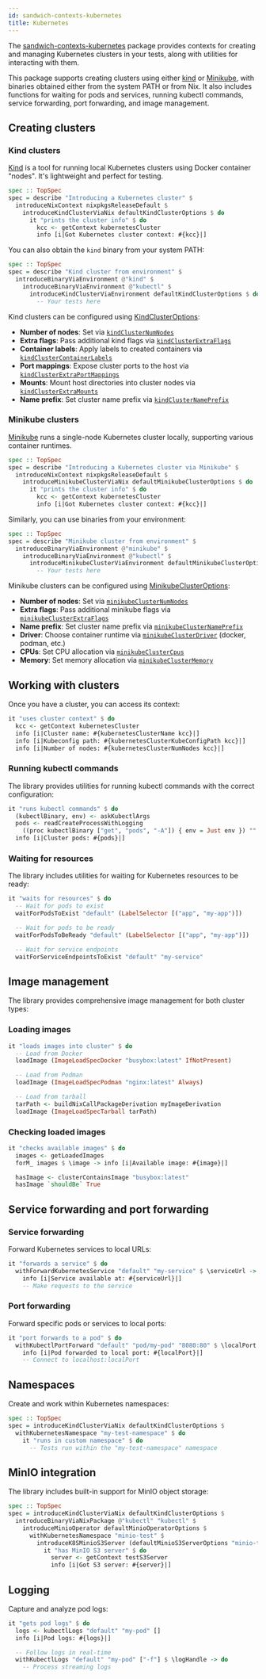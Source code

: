 ```yaml
---
id: sandwich-contexts-kubernetes
title: Kubernetes
---
```


The [sandwich-contexts-kubernetes](https://hackage.haskell.org/package/sandwich-contexts-kubernetes) package provides contexts for creating and managing Kubernetes clusters in your tests, along with utilities for interacting with them.

This package supports creating clusters using either [kind](https://kind.sigs.k8s.io/) or [Minikube](https://minikube.sigs.k8s.io), with binaries obtained either from the system PATH or from Nix. It also includes functions for waiting for pods and services, running kubectl commands, service forwarding, port forwarding, and image management.

## Creating clusters

### Kind clusters

[Kind](https://kind.sigs.k8s.io/) is a tool for running local Kubernetes clusters using Docker container "nodes". It's lightweight and perfect for testing.

```haskell title="https://github.com/codedownio/sandwich/blob/master/demos/demo-kubernetes-kind/app/Main.hs"
spec :: TopSpec
spec = describe "Introducing a Kubernetes cluster" $
  introduceNixContext nixpkgsReleaseDefault $
    introduceKindClusterViaNix defaultKindClusterOptions $ do
      it "prints the cluster info" $ do
        kcc <- getContext kubernetesCluster
        info [i|Got Kubernetes cluster context: #{kcc}|]
```

You can also obtain the `kind` binary from your system PATH:

```haskell
spec :: TopSpec
spec = describe "Kind cluster from environment" $
  introduceBinaryViaEnvironment @"kind" $
    introduceBinaryViaEnvironment @"kubectl" $
      introduceKindClusterViaEnvironment defaultKindClusterOptions $ do
        -- Your tests here
```

Kind clusters can be configured using [KindClusterOptions](https://hackage.haskell.org/package/sandwich-contexts-kubernetes/docs/Test-Sandwich-Contexts-Kubernetes-KindCluster.html#t:KindClusterOptions):

- **Number of nodes**: Set via [`kindClusterNumNodes`](https://hackage.haskell.org/package/sandwich-contexts-kubernetes/docs/Test-Sandwich-Contexts-Kubernetes-KindCluster.html#v:kindClusterNumNodes)
- **Extra flags**: Pass additional kind flags via [`kindClusterExtraFlags`](https://hackage.haskell.org/package/sandwich-contexts-kubernetes/docs/Test-Sandwich-Contexts-Kubernetes-KindCluster.html#v:kindClusterExtraFlags)
- **Container labels**: Apply labels to created containers via [`kindClusterContainerLabels`](https://hackage.haskell.org/package/sandwich-contexts-kubernetes/docs/Test-Sandwich-Contexts-Kubernetes-KindCluster.html#v:kindClusterContainerLabels)
- **Port mappings**: Expose cluster ports to the host via [`kindClusterExtraPortMappings`](https://hackage.haskell.org/package/sandwich-contexts-kubernetes/docs/Test-Sandwich-Contexts-Kubernetes-KindCluster.html#v:kindClusterExtraPortMappings)
- **Mounts**: Mount host directories into cluster nodes via [`kindClusterExtraMounts`](https://hackage.haskell.org/package/sandwich-contexts-kubernetes/docs/Test-Sandwich-Contexts-Kubernetes-KindCluster.html#v:kindClusterExtraMounts)
- **Name prefix**: Set cluster name prefix via [`kindClusterNamePrefix`](https://hackage.haskell.org/package/sandwich-contexts-kubernetes/docs/Test-Sandwich-Contexts-Kubernetes-KindCluster.html#v:kindClusterNamePrefix)

### Minikube clusters

[Minikube](https://minikube.sigs.k8s.io) runs a single-node Kubernetes cluster locally, supporting various container runtimes.

```haskell title="https://github.com/codedownio/sandwich/blob/master/demos/demo-kubernetes-minikube/app/Main.hs"
spec :: TopSpec
spec = describe "Introducing a Kubernetes cluster via Minikube" $
  introduceNixContext nixpkgsReleaseDefault $
    introduceMinikubeClusterViaNix defaultMinikubeClusterOptions $ do
      it "prints the cluster info" $ do
        kcc <- getContext kubernetesCluster
        info [i|Got Kubernetes cluster context: #{kcc}|]
```

Similarly, you can use binaries from your environment:

```haskell
spec :: TopSpec
spec = describe "Minikube cluster from environment" $
  introduceBinaryViaEnvironment @"minikube" $
    introduceBinaryViaEnvironment @"kubectl" $
      introduceMinikubeClusterViaEnvironment defaultMinikubeClusterOptions $ do
        -- Your tests here
```

Minikube clusters can be configured using [MinikubeClusterOptions](https://hackage.haskell.org/package/sandwich-contexts-kubernetes/docs/Test-Sandwich-Contexts-Kubernetes-MinikubeCluster.html#t:MinikubeClusterOptions):

- **Number of nodes**: Set via [`minikubeClusterNumNodes`](https://hackage.haskell.org/package/sandwich-contexts-kubernetes/docs/Test-Sandwich-Contexts-Kubernetes-MinikubeCluster.html#v:minikubeClusterNumNodes)
- **Extra flags**: Pass additional minikube flags via [`minikubeClusterExtraFlags`](https://hackage.haskell.org/package/sandwich-contexts-kubernetes/docs/Test-Sandwich-Contexts-Kubernetes-MinikubeCluster.html#v:minikubeClusterExtraFlags)
- **Name prefix**: Set cluster name prefix via [`minikubeClusterNamePrefix`](https://hackage.haskell.org/package/sandwich-contexts-kubernetes/docs/Test-Sandwich-Contexts-Kubernetes-MinikubeCluster.html#v:minikubeClusterNamePrefix)
- **Driver**: Choose container runtime via [`minikubeClusterDriver`](https://hackage.haskell.org/package/sandwich-contexts-kubernetes/docs/Test-Sandwich-Contexts-Kubernetes-MinikubeCluster.html#v:minikubeClusterDriver) (docker, podman, etc.)
- **CPUs**: Set CPU allocation via [`minikubeClusterCpus`](https://hackage.haskell.org/package/sandwich-contexts-kubernetes/docs/Test-Sandwich-Contexts-Kubernetes-MinikubeCluster.html#v:minikubeClusterCpus)
- **Memory**: Set memory allocation via [`minikubeClusterMemory`](https://hackage.haskell.org/package/sandwich-contexts-kubernetes/docs/Test-Sandwich-Contexts-Kubernetes-MinikubeCluster.html#v:minikubeClusterMemory)

## Working with clusters

Once you have a cluster, you can access its context:

```haskell
it "uses cluster context" $ do
  kcc <- getContext kubernetesCluster
  info [i|Cluster name: #{kubernetesClusterName kcc}|]
  info [i|Kubeconfig path: #{kubernetesClusterKubeConfigPath kcc}|]
  info [i|Number of nodes: #{kubernetesClusterNumNodes kcc}|]
```

### Running kubectl commands

The library provides utilities for running kubectl commands with the correct configuration:

```haskell
it "runs kubectl commands" $ do
  (kubectlBinary, env) <- askKubectlArgs
  pods <- readCreateProcessWithLogging
    ((proc kubectlBinary ["get", "pods", "-A"]) { env = Just env }) ""
  info [i|Cluster pods: #{pods}|]
```

### Waiting for resources

The library includes utilities for waiting for Kubernetes resources to be ready:

```haskell
it "waits for resources" $ do
  -- Wait for pods to exist
  waitForPodsToExist "default" (LabelSelector [("app", "my-app")])

  -- Wait for pods to be ready
  waitForPodsToBeReady "default" (LabelSelector [("app", "my-app")])

  -- Wait for service endpoints
  waitForServiceEndpointsToExist "default" "my-service"
```

## Image management

The library provides comprehensive image management for both cluster types:

### Loading images

```haskell
it "loads images into cluster" $ do
  -- Load from Docker
  loadImage (ImageLoadSpecDocker "busybox:latest" IfNotPresent)

  -- Load from Podman
  loadImage (ImageLoadSpecPodman "nginx:latest" Always)

  -- Load from tarball
  tarPath <- buildNixCallPackageDerivation myImageDerivation
  loadImage (ImageLoadSpecTarball tarPath)
```

### Checking loaded images

```haskell
it "checks available images" $ do
  images <- getLoadedImages
  forM_ images $ \image -> info [i|Available image: #{image}|]

  hasImage <- clusterContainsImage "busybox:latest"
  hasImage `shouldBe` True
```

## Service forwarding and port forwarding

### Service forwarding

Forward Kubernetes services to local URLs:

```haskell
it "forwards a service" $ do
  withForwardKubernetesService "default" "my-service" $ \serviceUrl -> do
    info [i|Service available at: #{serviceUrl}|]
    -- Make requests to the service
```

### Port forwarding

Forward specific pods or services to local ports:

```haskell
it "port forwards to a pod" $ do
  withKubectlPortForward "default" "pod/my-pod" "8080:80" $ \localPort -> do
    info [i|Pod forwarded to local port: #{localPort}|]
    -- Connect to localhost:localPort
```

## Namespaces

Create and work within Kubernetes namespaces:

```haskell
spec :: TopSpec
spec = introduceKindClusterViaNix defaultKindClusterOptions $
  withKubernetesNamespace "my-test-namespace" $ do
    it "runs in custom namespace" $ do
      -- Tests run within the "my-test-namespace" namespace
```

## MinIO integration

The library includes built-in support for MinIO object storage:

```haskell title="https://github.com/codedownio/sandwich/blob/master/demos/demo-kubernetes-kind/app/Main.hs"
spec :: TopSpec
spec = introduceKindClusterViaNix defaultKindClusterOptions $
  introduceBinaryViaNixPackage @"kubectl" "kubectl" $
    introduceMinioOperator defaultMinioOperatorOptions $
      withKubernetesNamespace "minio-test" $
        introduceK8SMinioS3Server (defaultMinioS3ServerOptions "minio-test") $ do
          it "has MinIO S3 server" $ do
            server <- getContext testS3Server
            info [i|Got S3 server: #{server}|]
```

## Logging

Capture and analyze pod logs:

```haskell
it "gets pod logs" $ do
  logs <- kubectlLogs "default" "my-pod" []
  info [i|Pod logs: #{logs}|]

  -- Follow logs in real-time
  withKubectlLogs "default" "my-pod" ["-f"] $ \logHandle -> do
    -- Process streaming logs
```
